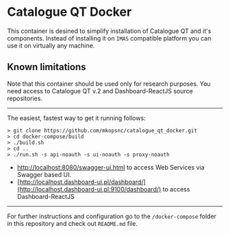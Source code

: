 # Catalogue QT Docker

This container is desined to simplify installation of Catalogue QT and it's components. Instead of installing it on `IMAS` compatible platform you can use it on virtually any machine.


## Known limitations

Note that this container should be used only for research purposes. You need access to Catalogue QT v.2 and Dashboard-ReactJS source repositories.

***

The easiest, fastest way to get it running follows:

```
> git clone https://github.com/mkopsnc/catalogue_qt_docker.git
> cd docker-compose/build
> ./build.sh
> cd ..
> ./run.sh -s api-noauth -s ui-noauth -s proxy-noauth
```

- [http://localhost:8080/swagger-ui.html](http://localhost:8080/swagger-ui.html) to access Web Services via Swagger based UI.
- [http://localhost.dashboard-ui.pl/dashboard/](http://localhost.dashboard-ui.pl:9100/dashboard/) to access Dashboard-ReactJS


***

For further instructions and configuration go to the `/docker-compose` folder in this repository and check out `README.md` file. 
